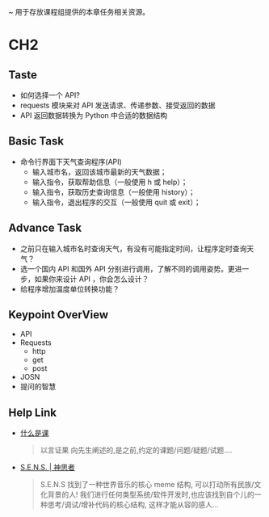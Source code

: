 ~ 用于存放课程组提供的本章任务相关资源。


# CH2

## Taste

- 如何选择一个 API?
- requests 模块来对 API 发送请求、传递参数、接受返回的数据
-  API 返回数据转换为 Python 中合适的数据结构

## Basic Task

- 命令行界面下天气查询程序(API)
    - 输入城市名，返回该城市最新的天气数据；
    - 输入指令，获取帮助信息（一般使用 h 或 help）；
    - 输入指令，获取历史查询信息（一般使用 history）；
    - 输入指令，退出程序的交互（一般使用 quit 或 exit）；

## Advance Task

- 之前只在输入城市名时查询天气，有没有可能指定时间，让程序定时查询天气？
- 选一个国内 API 和国外 API 分别进行调用，了解不同的调用姿势。更进一步，如果你来设计 API ，你会怎么设计？
- 给程序增加温度单位转换功能？

## Keypoint OverView

- API
- Requests
    - http
    - get
    - post
- JOSN
- 提问的智慧

## Help Link

- [什么是课](http://wiki.zoomquiet.io/IMHO/om-what-is-ke#_1)
    
    > 以言证果
    > 向先生阐述的,是之前,约定的课题/问题/疑题/试题....

- [S.E.N.S. | 神思者](http://music.douban.com/musician/103038/)

    >S.E.N.S 找到了一种世界音乐的核心 meme 结构,
    可以打动所有民族/文化背景的人!
    >我们进行任何类型系统/软件开发时,也应该找到自个儿的一种思考/调试/增补代码的核心结构,
    这样才能从容的感人...
